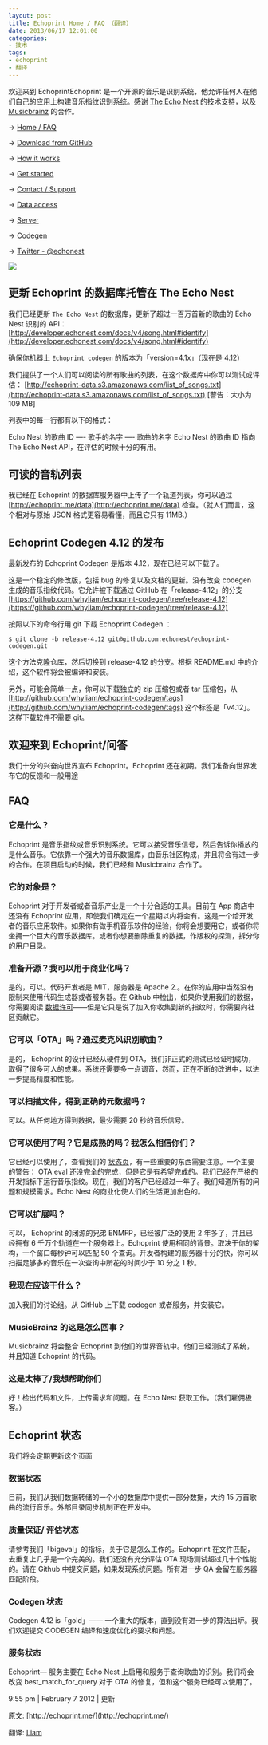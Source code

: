 ```yaml
---
layout: post
title: Echoprint Home / FAQ （翻译）
date: 2013/06/17 12:01:00
categories:
- 技术
tags:
- echoprint
- 翻译
---
```


欢迎来到 EchoprintEchoprint 是一个开源的音乐是识别系统，他允许任何人在他们自己的应用上构建音乐指纹识别系统。感谢 [The Echo Nest](http://the.echonest.com/) 的技术支持，以及 [Musicbrainz](http://musicbrainz.org/) 的合作。

→ [Home / FAQ](https://blog.naaln.com/2013/06/echoprint-home-faq-translations)

→ [Download from GitHub](http://github.com/echonest/)

→ [How it works](https://blog.naaln.com/2013/06/echoprint-how-it-works-translation)

→ [Get started](https://blog.naaln.com/2013/06/echoprint-get-started-translate)

→ [Contact / Support](http://echoprint.me/contact)

→ [Data access](https://blog.naaln.com/2013/06/echoprint-data-access-translation)

→ [Server](https://blog.naaln.com/2013/06/echoprint-server-translation)

→ [Codegen](https://blog.naaln.com/2013/06/echoprint-codegen-translation)

→ [Twitter - @echonest](http://twitter.com/echonest)

![](http://pics.naaln.com/blog/2019-05-14-123222.jpg-basicBlog)

## 更新 Echoprint 的数据库托管在 The Echo Nest

我们已经更新 `The Echo Nest` 的数据库，更新了超过一百万首新的歌曲的 Echo Nest 识别的 API： [http://developer.echonest.com/docs/v4/song.html#identify](http://developer.echonest.com/docs/v4/song.html#identify)

确保你机器上 `Echoprint codegen` 的版本为「version=4.1x」（现在是 4.12）

我们提供了一个人们可以阅读的所有歌曲的列表，在这个数据库中你可以测试或评估： [http://echoprint-data.s3.amazonaws.com/list_of_songs.txt](http://echoprint-data.s3.amazonaws.com/list_of_songs.txt) [警告：大小为 109 MB]

列表中的每一行都有以下的格式：

Echo Nest 的歌曲 ID —- 歌手的名字 —- 歌曲的名字 Echo Nest 的歌曲 ID 指向 The Echo Nest API，在评估的时候十分的有用。

## 可读的音轨列表

我已经在 Echoprint 的数据库服务器中上传了一个轨道列表，你可以通过 [http://echoprint.me/data](http://echoprint.me/data) 检查。（就人们而言，这个相对与原始 JSON 格式更容易看懂，而且它只有 11MB.）

## Echoprint Codegen 4.12 的发布

最新发布的 Echoprint Codegen 是版本 4.12，现在已经可以下载了。

这是一个稳定的修改版，包括 bug 的修复以及文档的更新。没有改变 codegen 生成的音乐指纹代码。它允许被下载通过 GitHub 在「release-4.12」的分支 [https://github.com/whyliam/echoprint-codegen/tree/release-4.12](https://github.com/whyliam/echoprint-codegen/tree/release-4.12)

按照以下的命令行用 git 下载 Echoprint Codegen ：

```
$ git clone -b release-4.12 git@github.com:echonest/echoprint-codegen.git
```

这个方法克隆仓库，然后切换到 release-4.12 的分支。根据 README.md 中的介绍，这个软件将会被编译和安装。

另外，可能会简单一点，你可以下载独立的 zip 压缩包或者 tar 压缩包，从 [http://github.com/whyliam/echoprint-codegen/tags](http://github.com/whyliam/echoprint-codegen/tags) 这个标签是「v4.12」。这样下载软件不需要 git。

## 欢迎来到 Echoprint/问答

我们十分的兴奋向世界宣布 Echoprint。Echoprint 还在初期。我们准备向世界发布它的反馈和一般用途

## FAQ

### 它是什么？

Echoprint 是音乐指纹或音乐识别系统。它可以接受音乐信号，然后告诉你播放的是什么音乐。它依靠一个强大的音乐数据库，由音乐社区构成，并且将会有进一步的合作。在项目启动的时候，我们已经和 Musicbrainz 合作了。

### 它的对象是？

Echoprint 对于开发者或者音乐产业是一个十分合适的工具。目前在 App 商店中还没有 Echoprint 应用，即使我们确定在一个星期以内将会有。这是一个给开发者的音乐应用软件。如果你有做手机音乐软件的经验，你将会想要用它，或者你将坐拥一个巨大的音乐数据库。或者你想要删除重复的数据，作版权的探测，拆分你的用户目录。

### 准备开源？我可以用于商业化吗？

是的，可以。代码开发者是 MIT，服务器是 Apache 2.。在你的应用中当然没有限制来使用代码生成器或者服务器。在 Github 中检出，如果你使用我们的数据，你需要阅读 [数据许可](https://blog.naaln.com/?p=1843)——但是它只是说了加入你收集到新的指纹时，你需要向社区贡献它。

### 它可以「OTA」吗？通过麦克风识别歌曲？

是的， Echoprint 的设计已经从硬件到 OTA，我们非正式的测试已经证明成功，取得了很多可人的成果。系统还需要多一点调音，然而，正在不断的改进中，以进一步提高精度和性能。

### 可以扫描文件，得到正确的元数据吗？

可以。从任何地方得到数据，最少需要 20 秒的音乐信号。

### 它可以使用了吗？它是成熟的吗？我怎么相信你们？

它已经可以使用了，查看我们的 [状态页](http://echoprint.me/post/6824417079/echoprint-status)，有一些重要的东西需要注意。一个主要的警告： OTA eval 还没完全的完成，但是它是有希望完成的。我们已经在严格的开发指标下运行音乐指纹。现在，我们的客户已经超过一年了。我们知道所有的问题和规模需求。Echo Nest 的商业化使人们的生活更加出色的。

### 它可以扩展吗？

可以， Echoprint 的闭源的兄弟 ENMFP，已经被广泛的使用 2 年多了，并且已经拥有 6 千万个轨道在一个服务器上。Echoprint 使用相同的背景。取决于你的架构，一个窗口每秒钟可以匹配 50 个查询。开发者构建的服务器十分的快，你可以扫描足够多的音乐在一次查询中所花的时间少于 10 分之 1 秒。

### 我现在应该干什么？

加入我们的讨论组。从 GitHub 上下载 codegen 或者服务，并安装它。

### MusicBrainz 的这是怎么回事？

Musicbrainz 将会整合 Echoprint 到他们的世界音轨中。他们已经测试了系统，并且知道 Echoprint 的代码。

### 这是太棒了/我想帮助你们

好！检出代码和文件，上传需求和问题。在 Echo Nest 获取工作。（我们雇佣极客。）

## Echoprint 状态

我们将会定期更新这个页面

### 数据状态

目前，我们从我们数据转储的一个小的数据库中提供一部分数据，大约 15 万首歌曲的流行音乐。外部目录同步机制正在开发中。

### 质量保证/ 评估状态

请参考我们「bigeval」的指标，关于它是怎么工作的。Echoprint 在文件匹配，去重复上几乎是一个完美的。我们还没有充分评估 OTA 现场测试超过几十个性能的。请在 Github 中提交问题，如果发现系统问题。所有进一步 QA 会留在服务器匹配阶段。

### Codegen 状态

Codegen 4.12 is「gold」—— 一个重大的版本，直到没有进一步的算法出炉。我们欢迎提交 CODEGEN 编译和速度优化的要求和问题。

### 服务状态

Echoprint— 服务主要在 Echo Nest 上启用和服务于查询歌曲的识别。我们将会改变 best_match_for_query 对于 OTA 的修复，但和这个服务已经可以使用了。

9:55 pm | February 7 2012 | 更新

原文: [http://echoprint.me/](http://echoprint.me/)

翻译: [Liam](https://blog.naaln.com/2013/06/echoprint-home-faq-translations)
